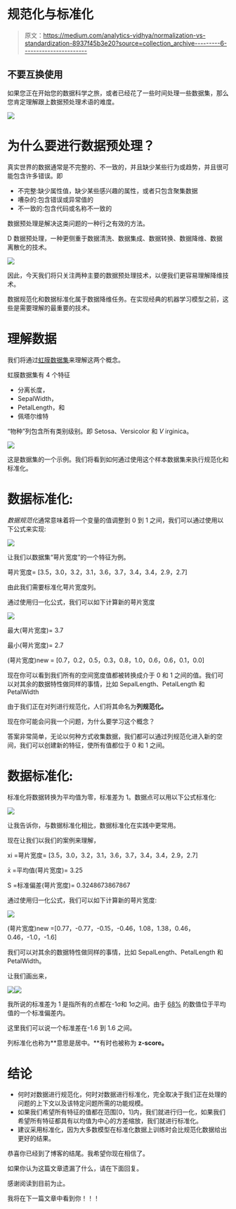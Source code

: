 # 规范化与标准化

> 原文：<https://medium.com/analytics-vidhya/normalization-vs-standardization-8937f45b3e20?source=collection_archive---------6----------------------->

## 不要互换使用

如果您正在开始您的数据科学之旅，或者已经花了一些时间处理一些数据集，那么您肯定理解跟上数据预处理术语的难度。

![](img/d1de3a8b07d7c92747093f682303acb4.png)

# 为什么要进行数据预处理？

真实世界的数据通常是不完整的、不一致的，并且缺少某些行为或趋势，并且很可能包含许多错误。即

*   不完整:缺少属性值，缺少某些感兴趣的属性，或者只包含聚集数据
*   嘈杂的:包含错误或异常值的
*   不一致的:包含代码或名称不一致的

数据预处理是解决这类问题的一种行之有效的方法。

D 数据预处理，一种更侧重于数据清洗、数据集成、数据转换、数据降维、数据离散化的技术。

![](img/d0bf3739eb10ba8b7c118877cbf6b100.png)

因此，今天我们将只关注两种主要的数据预处理技术，以便我们更容易理解降维技术。

数据规范化和数据标准化属于数据降维任务。在实现经典的机器学习模型之前，这些是需要理解的最重要的技术。

# 理解数据

我们将通过[虹膜数据集](https://en.wikipedia.org/wiki/Iris_flower_data_set)来理解这两个概念。

虹膜数据集有 4 个特征

*   分离长度，
*   SepalWidth，
*   PetalLength，和
*   佩塔尔维特

“物种”列包含所有类别级别。即 Setosa、Versicolor 和 *V* irginica。

![](img/8a3268b6706a18c557ff7f1bb9973ce2.png)

这是数据集的一个示例。我们将看到如何通过使用这个样本数据集来执行规范化和标准化。

# 数据标准化:

*数据规范化*通常意味着将一个变量的值调整到 0 到 1 之间，我们可以通过使用以下公式来实现:

![](img/e629c54d8d867ef914768770e16d901e.png)

让我们以数据集“萼片宽度”的一个特征为例。

萼片宽度= [3.5，3.0，3.2，3.1，3.6，3.7，3.4，3.4，2.9，2.7]

由此我们需要标准化萼片宽度列。

通过使用归一化公式，我们可以如下计算新的萼片宽度

![](img/370c09873f46ce1442c7584bf1e526ea.png)

最大(萼片宽度)= 3.7

最小(萼片宽度)= 2.7

(萼片宽度)new = [0.7，0.2，0.5，0.3，0.8，1.0，0.6，0.6，0.1，0.0]

现在你可以看到我们所有的空间宽度值都被转换成介于 0 和 1 之间的值。我们可以对其余的数据特性做同样的事情，比如 SepalLength、PetalLength 和 PetalWidth

由于我们正在对列进行规范化，人们将其命名为**列规范化。**

现在你可能会问我一个问题，为什么要学习这个概念？

答案非常简单，无论以何种方式收集数据，我们都可以通过列规范化进入新的空间，我们可以创建新的特征，使所有值都位于 0 和 1 之间。

# 数据标准化:

标准化将数据转换为平均值为零，标准差为 1。数据点可以用以下公式标准化:

![](img/01053ae2edab777e897f7da0c421b623.png)

让我告诉你，与数据标准化相比，数据标准化在实践中更常用。

现在让我们以我们的案例来理解，

xi =萼片宽度= [3.5，3.0，3.2，3.1，3.6，3.7，3.4，3.4，2.9，2.7]

x̄ =平均值(萼片宽度)= 3.25

S =标准偏差(萼片宽度)= 0.3248673867867

通过使用归一化公式，我们可以如下计算新的萼片宽度:

![](img/f4c56a2278b6375d070416c1e2ecee79.png)

(萼片宽度)new =[0.77，-0.77，-0.15，-0.46，1.08，1.38，0.46，0.46，-1.0，-1.6]

我们可以对其余的数据特性做同样的事情，比如 SepalLength、PetalLength 和 PetalWidth。

让我们画出来，

![](img/13dae69eff5b09227bcd304bd4c981f2.png)![](img/91f4ed7a3c5465f77886d4d7822b6257.png)

我所说的标准差为 1 是指所有的点都在-1σ和 1σ之间。由于 [68%](https://en.wikipedia.org/wiki/68%E2%80%9395%E2%80%9399.7_rule) 的数值位于平均值的一个标准偏差内。

这里我们可以说一个标准差在-1.6 到 1.6 之间。

列标准化也称为**意思是居中。**有时也被称为 **z-score。**

# 结论

*   何时对数据进行规范化，何时对数据进行标准化，完全取决于我们正在处理的问题的上下文以及该特定问题所需的功能规模。
*   如果我们希望所有特征的值都在范围[0，1]内，我们就进行归一化，如果我们希望所有特征都具有以均值为中心的方差缩放，我们就进行标准化。
*   建议采用标准化，因为大多数模型在标准化数据上训练时会比规范化数据给出更好的结果。

恭喜你已经到了博客的结尾。我希望你现在相信了。

如果你认为这篇文章遗漏了什么，请在下面回复。

感谢阅读到目前为止。

我将在下一篇文章中看到你！！！